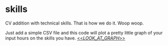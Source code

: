 # skills
CV addition with technical skills.
That is how we do it. Woop woop.

Just add a simple CSV file and this code will plot a pretty little graph of your input hours on the skills you have.
[<<_LOOK_AT_GRAPH_>>](https://github.com/cliptic/skills/blob/master/Figure_6.pdf)
